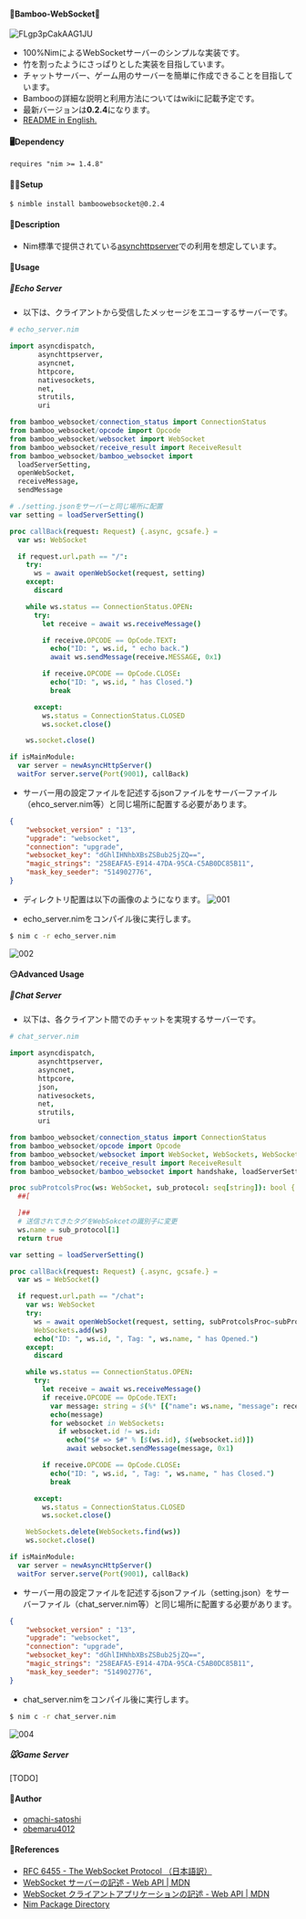 #### 🐼Bamboo-WebSocket🌿
![FLgp3pCakAAG1JU](https://user-images.githubusercontent.com/88951380/158893548-13a50cea-92ff-4506-acb8-202e5e5e317e.png)
  
* 100%NimによるWebSocketサーバーのシンプルな実装です。
* 竹を割ったようにさっぱりとした実装を目指しています。
* チャットサーバー、ゲーム用のサーバーを簡単に作成できることを目指しています。
* Bambooの詳細な説明と利用方法についてはwikiに記載予定です。
* 最新バージョンは**0.2.4**になります。
* [README in English.](https://github.com/obemaru4012/bamboo_websocket/blob/master/README_en.md)
  
  
#### 🖥Dependency
`requires "nim >= 1.4.8"`
  
  
#### 👩‍💻Setup
```bash
$ nimble install bamboowebsocket@0.2.4
```
  
  
#### 🤔Description
* Nim標準で提供されている[asynchttpserver](https://nim-lang.org/docs/asynchttpserver.html)での利用を想定しています。
  
  
#### 🤙Usage
##### 🐥Echo Server
* 以下は、クライアントから受信したメッセージをエコーするサーバーです。

```nim
# echo_server.nim

import asyncdispatch, 
       asynchttpserver, 
       asyncnet, 
       httpcore, 
       nativesockets, 
       net, 
       strutils, 
       uri

from bamboo_websocket/connection_status import ConnectionStatus
from bamboo_websocket/opcode import Opcode
from bamboo_websocket/websocket import WebSocket
from bamboo_websocket/receive_result import ReceiveResult
from bamboo_websocket/bamboo_websocket import 
  loadServerSetting, 
  openWebSocket, 
  receiveMessage, 
  sendMessage

# ./setting.jsonをサーバーと同じ場所に配置
var setting = loadServerSetting()

proc callBack(request: Request) {.async, gcsafe.} =
  var ws: WebSocket

  if request.url.path == "/":
    try:
      ws = await openWebSocket(request, setting)
    except:
      discard

    while ws.status == ConnectionStatus.OPEN:
      try:
        let receive = await ws.receiveMessage()

        if receive.OPCODE == OpCode.TEXT:
          echo("ID: ", ws.id, " echo back.")
          await ws.sendMessage(receive.MESSAGE, 0x1)

        if receive.OPCODE == OpCode.CLOSE:
          echo("ID: ", ws.id, " has Closed.")
          break

      except:
        ws.status = ConnectionStatus.CLOSED
        ws.socket.close()

    ws.socket.close()

if isMainModule:
  var server = newAsyncHttpServer()
  waitFor server.serve(Port(9001), callBack)

```
  
* サーバー用の設定ファイルを記述するjsonファイルをサーバーファイル（ehco_server.nim等）と同じ場所に配置する必要があります。
```json
{
    "websocket_version" : "13",
    "upgrade": "websocket",
    "connection": "upgrade",
    "websocket_key": "dGhlIHNhbXBsZSBub25jZQ==",
    "magic_strings": "258EAFA5-E914-47DA-95CA-C5AB0DC85B11",
    "mask_key_seeder": "514902776",
}
```
  
  
* ディレクトリ配置は以下の画像のようになります。
![001](https://user-images.githubusercontent.com/88951380/165452751-9cb833f9-2214-4ea6-bde0-1818e1127d57.png)

* echo_server.nimをコンパイル後に実行します。
```bash
$ nim c -r echo_server.nim
```
  
![002](https://user-images.githubusercontent.com/88951380/165452764-32cb29a6-a2e3-42f9-a5a5-5926d57a462a.gif)
  
  
#### 😏Advanced Usage
##### 🐄Chat Server
* 以下は、各クライアント間でのチャットを実現するサーバーです。

```nim
# chat_server.nim

import asyncdispatch, 
       asynchttpserver, 
       asyncnet, 
       httpcore, 
       json,
       nativesockets, 
       net, 
       strutils, 
       uri

from bamboo_websocket/connection_status import ConnectionStatus
from bamboo_websocket/opcode import Opcode
from bamboo_websocket/websocket import WebSocket, WebSockets, WebSocketC
from bamboo_websocket/receive_result import ReceiveResult
from bamboo_websocket/bamboo_websocket import handshake, loadServerSetting, openWebSocket, receiveMessage, sendMessage

proc subProtcolsProc(ws: WebSocket, sub_protocol: seq[string]): bool {.gcsafe.} = 
  ##[

  ]##
  # 送信されてきたタグをWebSokcetの識別子に変更
  ws.name = sub_protocol[1]
  return true

var setting = loadServerSetting()

proc callBack(request: Request) {.async, gcsafe.} =
  var ws = WebSocket()

  if request.url.path == "/chat":
    var ws: WebSocket
    try:
      ws = await openWebSocket(request, setting, subProtcolsProc=subProtcolsProc)
      WebSockets.add(ws)
      echo("ID: ", ws.id, ", Tag: ", ws.name, " has Opened.")
    except:
      discard

    while ws.status == ConnectionStatus.OPEN:
      try:
        let receive = await ws.receiveMessage()
        if receive.OPCODE == OpCode.TEXT:
          var message: string = $(%* [{"name": ws.name, "message": receive.MESSAGE}])
          echo(message)
          for websocket in WebSockets:
            if websocket.id != ws.id:
              echo("$# => $#" % [$(ws.id), $(websocket.id)])
              await websocket.sendMessage(message, 0x1)

        if receive.OPCODE == OpCode.CLOSE:
          echo("ID: ", ws.id, ", Tag: ", ws.name, " has Closed.")
          break

      except:
        ws.status = ConnectionStatus.CLOSED
        ws.socket.close()

    WebSockets.delete(WebSockets.find(ws))
    ws.socket.close()

if isMainModule:
  var server = newAsyncHttpServer()
  waitFor server.serve(Port(9001), callBack)

```
  
* サーバー用の設定ファイルを記述するjsonファイル（setting.json）をサーバーファイル（chat_server.nim等）と同じ場所に配置する必要があります。
```json
{
    "websocket_version" : "13",
    "upgrade": "websocket",
    "connection": "upgrade",
    "websocket_key": "dGhlIHNhbXBsZSBub25jZQ==",
    "magic_strings": "258EAFA5-E914-47DA-95CA-C5AB0DC85B11",
    "mask_key_seeder": "514902776",
}
```
  
  

* chat_server.nimをコンパイル後に実行します。
```bash
$ nim c -r chat_server.nim
```
  
![004](https://user-images.githubusercontent.com/88951380/173271545-15a22b29-7825-4b16-944e-ba1bc92b92ee.gif)
  
  
##### 🐭Game Server
[TODO]
  
  
#### 📝Author
* [omachi-satoshi](https://github.com/omachi-satoshi)
* [obemaru4012](https://github.com/obemaru4012)
  
  
#### 📖References
* [RFC 6455 - The WebSocket Protocol （日本語訳）](https://triple-underscore.github.io/RFC6455-ja.html)
* [WebSocket サーバーの記述 - Web API | MDN](https://developer.mozilla.org/ja/docs/Web/API/WebSockets_API/Writing_WebSocket_servers)
* [WebSocket クライアントアプリケーションの記述 - Web API | MDN](https://developer.mozilla.org/ja/docs/Web/API/WebSockets_API/Writing_WebSocket_client_applications)
* [Nim Package Directory](https://nimble.directory/pkg/bamboowebsocket)
